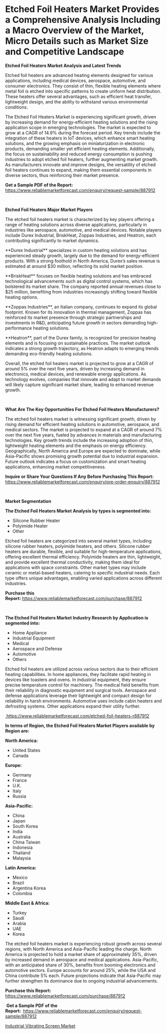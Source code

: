 <p><h1>Etched Foil Heaters Market Provides a Comprehensive Analysis Including a Macro Overview of the Market, Micro Details such as Market Size and Competitive Landscape</h1></p><p><strong>Etched Foil Heaters Market Analysis and Latest Trends</strong></p>
<p><p>Etched foil heaters are advanced heating elements designed for various applications, including medical devices, aerospace, automotive, and consumer electronics. They consist of thin, flexible heating elements where metal foil is etched into specific patterns to create uniform heat distribution. These heaters offer several advantages, such as efficient heat transfer, lightweight design, and the ability to withstand various environmental conditions.</p><p>The Etched Foil Heaters Market is experiencing significant growth, driven by increasing demand for energy-efficient heating solutions and the rising application scope in emerging technologies. The market is expected to grow at a CAGR of 14.9% during the forecast period. Key trends include the integration of these heaters in IoT devices, which enhance smart heating solutions, and the growing emphasis on miniaturization in electronic products, demanding smaller yet efficient heating elements. Additionally, the focus on sustainability and reduced energy consumption is pushing industries to adopt etched foil heaters, further augmenting market growth. As manufacturers innovate and improve designs, the versatility of etched foil heaters continues to expand, making them essential components in diverse sectors, thus reinforcing their market presence.</p></p>
<p><strong>Get a Sample PDF of the Report:&nbsp;</strong> <a href="https://www.reliablemarketforecast.com/enquiry/request-sample/887912?utm_campaign=2280&utm_medium=2&utm_source=Github&utm_content=ia&utm_term=18022025&utm_id=etched-foil-heaters">https://www.reliablemarketforecast.com/enquiry/request-sample/887912</a></p>
<p>&nbsp;</p>
<p><strong>Etched Foil Heaters Major Market Players</strong></p>
<p><p>The etched foil heaters market is characterized by key players offering a range of heating solutions across diverse applications, particularly in industries like aerospace, automotive, and medical devices. Notable players include Durex Industrial, BriskHeat, Zoppas Industries, and Heatron, each contributing significantly to market dynamics.</p><p>**Durex Industrial** specializes in custom heating solutions and has experienced steady growth, largely due to the demand for energy-efficient products. With a strong foothold in North America, Durex’s sales revenue is estimated at around $30 million, reflecting its solid market position.</p><p>**BriskHeat** focuses on flexible heating solutions and has embraced technological advancements such as digital control systems, which has bolstered its market share. The company reported annual revenues close to $25 million, benefiting from industries increasingly shifting toward flexible heating options.</p><p>**Zoppas Industries**, an Italian company, continues to expand its global footprint. Known for its innovation in thermal management, Zoppas has reinforced its market presence through strategic partnerships and investments in R&D, anticipating future growth in sectors demanding high-performance heating solutions.</p><p>**Heatron**, part of the Durex family, is recognized for precision heating elements and is focusing on sustainable practices. The market outlook indicates a strong growth trajectory, as Heatron adapts to emerging trends demanding eco-friendly heating solutions.</p><p>Overall, the etched foil heaters market is projected to grow at a CAGR of around 5% over the next five years, driven by increasing demand in electronics, medical devices, and renewable energy applications. As technology evolves, companies that innovate and adapt to market demands will likely capture significant market share, leading to enhanced revenue growth.</p></p>
<p>&nbsp;</p>
<p><strong>What Are The Key Opportunities For Etched Foil Heaters Manufacturers?</strong></p>
<p><p>The etched foil heaters market is witnessing significant growth, driven by rising demand for efficient heating solutions in automotive, aerospace, and medical sectors. The market is projected to expand at a CAGR of around 7% over the next five years, fueled by advances in materials and manufacturing technologies. Key growth trends include the increasing adoption of thin, lightweight heating elements and the emphasis on energy efficiency. Geographically, North America and Europe are expected to dominate, while Asia-Pacific shows promising growth potential due to industrial expansion. Future outlook indicates a focus on customization and smart heating applications, enhancing market competitiveness.</p></p>
<p><strong>Inquire or Share Your Questions If Any Before Purchasing This Report:</strong> <a href="https://www.reliablemarketforecast.com/enquiry/pre-order-enquiry/887912?utm_campaign=2280&utm_medium=2&utm_source=Github&utm_content=ia&utm_term=18022025&utm_id=etched-foil-heaters">https://www.reliablemarketforecast.com/enquiry/pre-order-enquiry/887912</a></p>
<p>&nbsp;</p>
<p><strong>Market Segmentation</strong></p>
<p><strong>The Etched Foil Heaters Market Analysis by types is segmented into:</strong></p>
<p><ul><li>Silicone Rubber Heater</li><li>Polyimide Heater</li><li>Other</li></ul></p>
<p><p>Etched foil heaters are categorized into several market types, including silicone rubber heaters, polyimide heaters, and others. Silicone rubber heaters are durable, flexible, and suitable for high-temperature applications, offering excellent thermal efficiency. Polyimide heaters are thin, lightweight, and provide excellent thermal conductivity, making them ideal for applications with space constraints. Other market types may include ceramic or metal-based heaters, catering to specific industrial needs. Each type offers unique advantages, enabling varied applications across different industries.</p></p>
<p><strong>Purchase this Report:&nbsp;</strong><a href="https://www.reliablemarketforecast.com/purchase/887912?utm_campaign=2280&utm_medium=2&utm_source=Github&utm_content=ia&utm_term=18022025&utm_id=etched-foil-heaters">https://www.reliablemarketforecast.com/purchase/887912</a></p>
<p>&nbsp;</p>
<p><strong>The Etched Foil Heaters Market Industry Research by Application is segmented into:</strong></p>
<p><ul><li>Home Appliance</li><li>Industrial Equipment</li><li>Medical</li><li>Aerospace and Defense</li><li>Automotive</li><li>Others</li></ul></p>
<p><p>Etched foil heaters are utilized across various sectors due to their efficient heating capabilities. In home appliances, they facilitate rapid heating in devices like toasters and ovens. In industrial equipment, they ensure precise temperature control for machinery. The medical field benefits from their reliability in diagnostic equipment and surgical tools. Aerospace and defense applications leverage their lightweight and compact design for reliability in harsh environments. Automotive uses include cabin heaters and defrosting systems. Other applications expand their utility further.</p></p>
<p><a href="https://www.reliablemarketforecast.com/etched-foil-heaters-r887912?utm_campaign=2280&utm_medium=2&utm_source=Github&utm_content=ia&utm_term=18022025&utm_id=etched-foil-heaters">&nbsp;https://www.reliablemarketforecast.com/etched-foil-heaters-r887912</a></p>
<p><strong>In terms of Region, the Etched Foil Heaters Market Players available by Region are:</strong></p>
<p>
    <p> <strong> North America: </strong>
        <ul>
            <li>United States</li>
            <li>Canada</li>
        </ul>
        </p> 
    <p> <strong> Europe: </strong>
        <ul>
            <li>Germany</li>
            <li>France</li>
            <li>U.K.</li>
            <li>Italy</li>
            <li>Russia</li>
        </ul>
        </p> 
    <p> <strong> Asia-Pacific: </strong>
        <ul>
            <li>China</li>
            <li>Japan</li>
            <li>South Korea</li>
            <li>India</li>
            <li>Australia</li>
            <li>China Taiwan</li>
            <li>Indonesia</li>
            <li>Thailand</li>
            <li>Malaysia</li>
        </ul>
        </p> 
    <p> <strong> Latin America: </strong>
        <ul>
            <li>Mexico</li>
            <li>Brazil</li>
            <li>Argentina Korea</li>
            <li>Colombia</li>
        </ul>
        </p> 
    <p> <strong> Middle East & Africa: </strong>
        <ul>
            <li>Turkey</li>
            <li>Saudi</li>
            <li>Arabia</li>
            <li>UAE</li>
            <li>Korea</li>
        </ul>
    </p>
    </p>
<p><p>The etched foil heaters market is experiencing robust growth across several regions, with North America and Asia-Pacific leading the charge. North America is projected to hold a market share of approximately 35%, driven by increased demand in aerospace and medical applications. Asia-Pacific, with an anticipated share of 30%, benefits from booming electronics and automotive sectors. Europe accounts for around 25%, while the USA and China contribute 5% each. Future projections indicate that Asia-Pacific may further strengthen its dominance due to ongoing industrial advancements.</p></p>
<p><strong>Purchase this Report: </strong><a href="https://www.reliablemarketforecast.com/purchase/887912?utm_campaign=2280&utm_medium=2&utm_source=Github&utm_content=ia&utm_term=18022025&utm_id=etched-foil-heaters">https://www.reliablemarketforecast.com/purchase/887912</a></p>
<p>&nbsp;<strong>Get a Sample PDF of the Report:&nbsp;&nbsp;</strong><a href="https://www.reliablemarketforecast.com/enquiry/request-sample/887912?utm_campaign=2280&utm_medium=2&utm_source=Github&utm_content=ia&utm_term=18022025&utm_id=etched-foil-heaters">https://www.reliablemarketforecast.com/enquiry/request-sample/887912</a></p>
<p><strong></strong></p>
<p><p><a href="https://github.com/pearlinewhite4692/Market-Research-Report-List-1/blob/main/industrial-vibrating-screen-market.md?utm_campaign=2280&utm_medium=2&utm_source=Github&utm_content=ia&utm_term=18022025&utm_id=etched-foil-heaters">Industrial Vibrating Screen Market</a></p></p>
